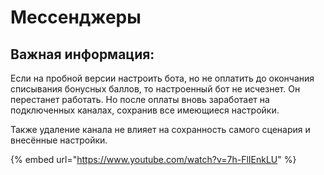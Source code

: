 # Мессенджеры

## Важная информация:

Если на пробной версии настроить бота, но не оплатить до окончания списывания бонусных баллов, то настроенный бот не исчезнет. Он перестанет работать. Но после оплаты вновь заработает на подключенных каналах, сохранив все имеющиеся настройки.&#x20;

Также удаление канала не влияет на сохранность самого сценария и внесённые настройки.

{% embed url="https://www.youtube.com/watch?v=7h-FlIEnkLU" %}
